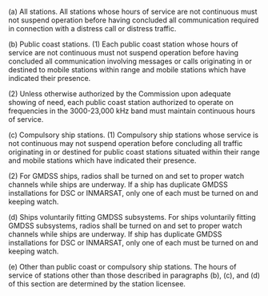 (a) All stations. All stations whose hours of service are not continuous must not suspend operation before having concluded all communication required in connection with a distress call or distress traffic.

(b) Public coast stations. (1) Each public coast station whose hours of service are not continuous must not suspend operation before having concluded all communication involving messages or calls originating in or destined to mobile stations within range and mobile stations which have indicated their presence.

(2) Unless otherwise authorized by the Commission upon adequate showing of need, each public coast station authorized to operate on frequencies in the 3000-23,000 kHz band must maintain continuous hours of service.

(c) Compulsory ship stations. (1) Compulsory ship stations whose service is not continuous may not suspend operation before concluding all traffic originating in or destined for public coast stations situated within their range and mobile stations which have indicated their presence.

(2) For GMDSS ships, radios shall be turned on and set to proper watch channels while ships are underway. If a ship has duplicate GMDSS installations for DSC or INMARSAT, only one of each must be turned on and keeping watch.

(d) Ships voluntarily fitting GMDSS subsystems. For ships voluntarily fitting GMDSS subsystems, radios shall be turned on and set to proper watch channels while ships are underway. If ship has duplicate GMDSS installations for DSC or INMARSAT, only one of each must be turned on and keeping watch.

(e) Other than public coast or compulsory ship stations. The hours of service of stations other than those described in paragraphs (b), (c), and (d) of this section are determined by the station licensee.

